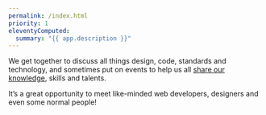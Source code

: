 ```yaml
---
permalink: /index.html
priority: 1
eleventyComputed:
  summary: "{{ app.description }}"
---
```

We get together to discuss all things design, code, standards and technology, and sometimes put on events to help us all [share our knowledge](/show-and-tell), skills and talents.

It’s a great opportunity to meet like-minded web developers, designers and even some normal people!
